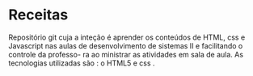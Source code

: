 # Receitas

Repositório git cuja a inteção é aprender os conteúdos de HTML, css e Javascript 
nas aulas de desenvolvimento de sistemas II e facilitando o controle da professo-
ra ao ministrar as atividades em sala de aula. 
As tecnologias utilizadas são : o HTML5 e css .
